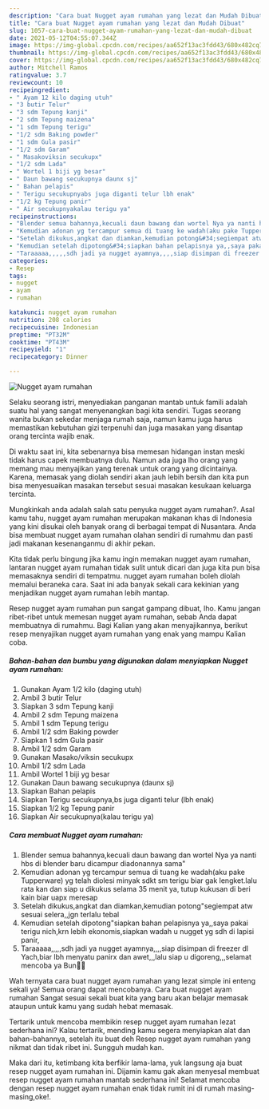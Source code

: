 ```yaml
---
description: "Cara buat Nugget ayam rumahan yang lezat dan Mudah Dibuat"
title: "Cara buat Nugget ayam rumahan yang lezat dan Mudah Dibuat"
slug: 1057-cara-buat-nugget-ayam-rumahan-yang-lezat-dan-mudah-dibuat
date: 2021-05-12T04:55:07.344Z
image: https://img-global.cpcdn.com/recipes/aa652f13ac3fdd43/680x482cq70/nugget-ayam-rumahan-foto-resep-utama.jpg
thumbnail: https://img-global.cpcdn.com/recipes/aa652f13ac3fdd43/680x482cq70/nugget-ayam-rumahan-foto-resep-utama.jpg
cover: https://img-global.cpcdn.com/recipes/aa652f13ac3fdd43/680x482cq70/nugget-ayam-rumahan-foto-resep-utama.jpg
author: Mitchell Ramos
ratingvalue: 3.7
reviewcount: 10
recipeingredient:
- " Ayam 12 kilo daging utuh"
- "3 butir Telur"
- "3 sdm Tepung kanji"
- "2 sdm Tepung maizena"
- "1 sdm Tepung terigu"
- "1/2 sdm Baking powder"
- "1 sdm Gula pasir"
- "1/2 sdm Garam"
- " Masakoviksin secukupx"
- "1/2 sdm Lada"
- " Wortel 1 biji yg besar"
- " Daun bawang secukupnya daunx sj"
- " Bahan pelapis"
- " Terigu secukupnyabs juga diganti telur lbh enak"
- "1/2 kg Tepung panir"
- " Air secukupnyakalau terigu ya"
recipeinstructions:
- "Blender semua bahannya,kecuali daun bawang dan wortel Nya ya nanti hbs di blender baru dicampur diadonannya sama&#34;"
- "Kemudian adonan yg tercampur semua di tuang ke wadah(aku pake Tupperware) yg telah diolesi minyak sdkt sm terigu biar gak lengket.lalu rata kan dan siap u dikukus selama 35 menit ya, tutup kukusan di beri kain biar uapx meresap"
- "Setelah dikukus,angkat dan diamkan,kemudian potong&#34;segiempat atw sesuai selera,,jgn terlalu tebal"
- "Kemudian setelah dipotong&#34;siapkan bahan pelapisnya ya,,saya pakai terigu nich,krn lebih ekonomis,siapkan wadah u nugget yg sdh di lapisi panir,"
- "Taraaaaa,,,,,sdh jadi ya nugget ayamnya,,,,siap disimpan di freezer dl Yach,biar lbh menyatu panirx dan awet,,,lalu siap u digoreng,,,selamat mencoba ya Bun🥰🥰"
categories:
- Resep
tags:
- nugget
- ayam
- rumahan

katakunci: nugget ayam rumahan 
nutrition: 208 calories
recipecuisine: Indonesian
preptime: "PT32M"
cooktime: "PT43M"
recipeyield: "1"
recipecategory: Dinner

---
```



![Nugget ayam rumahan](https://img-global.cpcdn.com/recipes/aa652f13ac3fdd43/680x482cq70/nugget-ayam-rumahan-foto-resep-utama.jpg)

Selaku seorang istri, menyediakan panganan mantab untuk famili adalah suatu hal yang sangat menyenangkan bagi kita sendiri. Tugas seorang  wanita bukan sekedar menjaga rumah saja, namun kamu juga harus memastikan kebutuhan gizi terpenuhi dan juga masakan yang disantap orang tercinta wajib enak.

Di waktu  saat ini, kita sebenarnya bisa memesan hidangan instan meski tidak harus capek membuatnya dulu. Namun ada juga lho orang yang memang mau menyajikan yang terenak untuk orang yang dicintainya. Karena, memasak yang diolah sendiri akan jauh lebih bersih dan kita pun bisa menyesuaikan masakan tersebut sesuai masakan kesukaan keluarga tercinta. 



Mungkinkah anda adalah salah satu penyuka nugget ayam rumahan?. Asal kamu tahu, nugget ayam rumahan merupakan makanan khas di Indonesia yang kini disukai oleh banyak orang di berbagai tempat di Nusantara. Anda bisa membuat nugget ayam rumahan olahan sendiri di rumahmu dan pasti jadi makanan kesenanganmu di akhir pekan.

Kita tidak perlu bingung jika kamu ingin memakan nugget ayam rumahan, lantaran nugget ayam rumahan tidak sulit untuk dicari dan juga kita pun bisa memasaknya sendiri di tempatmu. nugget ayam rumahan boleh diolah memalui beraneka cara. Saat ini ada banyak sekali cara kekinian yang menjadikan nugget ayam rumahan lebih mantap.

Resep nugget ayam rumahan pun sangat gampang dibuat, lho. Kamu jangan ribet-ribet untuk memesan nugget ayam rumahan, sebab Anda dapat membuatnya di rumahmu. Bagi Kalian yang akan menyajikannya, berikut resep menyajikan nugget ayam rumahan yang enak yang mampu Kalian coba.

<!--inarticleads1-->

##### Bahan-bahan dan bumbu yang digunakan dalam menyiapkan Nugget ayam rumahan:

1. Gunakan  Ayam 1/2 kilo (daging utuh)
1. Ambil 3 butir Telur
1. Siapkan 3 sdm Tepung kanji
1. Ambil 2 sdm Tepung maizena
1. Ambil 1 sdm Tepung terigu
1. Ambil 1/2 sdm Baking powder
1. Siapkan 1 sdm Gula pasir
1. Ambil 1/2 sdm Garam
1. Gunakan  Masako/viksin secukupx
1. Ambil 1/2 sdm Lada
1. Ambil  Wortel 1 biji yg besar
1. Gunakan  Daun bawang secukupnya (daunx sj)
1. Siapkan  Bahan pelapis
1. Siapkan  Terigu secukupnya,bs juga diganti telur (lbh enak)
1. Siapkan 1/2 kg Tepung panir
1. Siapkan  Air secukupnya(kalau terigu ya)




<!--inarticleads2-->

##### Cara membuat Nugget ayam rumahan:

1. Blender semua bahannya,kecuali daun bawang dan wortel Nya ya nanti hbs di blender baru dicampur diadonannya sama&#34;
1. Kemudian adonan yg tercampur semua di tuang ke wadah(aku pake Tupperware) yg telah diolesi minyak sdkt sm terigu biar gak lengket.lalu rata kan dan siap u dikukus selama 35 menit ya, tutup kukusan di beri kain biar uapx meresap
1. Setelah dikukus,angkat dan diamkan,kemudian potong&#34;segiempat atw sesuai selera,,jgn terlalu tebal
1. Kemudian setelah dipotong&#34;siapkan bahan pelapisnya ya,,saya pakai terigu nich,krn lebih ekonomis,siapkan wadah u nugget yg sdh di lapisi panir,
1. Taraaaaa,,,,,sdh jadi ya nugget ayamnya,,,,siap disimpan di freezer dl Yach,biar lbh menyatu panirx dan awet,,,lalu siap u digoreng,,,selamat mencoba ya Bun🥰🥰




Wah ternyata cara buat nugget ayam rumahan yang lezat simple ini enteng sekali ya! Semua orang dapat mencobanya. Cara buat nugget ayam rumahan Sangat sesuai sekali buat kita yang baru akan belajar memasak ataupun untuk kamu yang sudah hebat memasak.

Tertarik untuk mencoba membikin resep nugget ayam rumahan lezat sederhana ini? Kalau tertarik, mending kamu segera menyiapkan alat dan bahan-bahannya, setelah itu buat deh Resep nugget ayam rumahan yang nikmat dan tidak ribet ini. Sungguh mudah kan. 

Maka dari itu, ketimbang kita berfikir lama-lama, yuk langsung aja buat resep nugget ayam rumahan ini. Dijamin kamu gak akan menyesal membuat resep nugget ayam rumahan mantab sederhana ini! Selamat mencoba dengan resep nugget ayam rumahan enak tidak rumit ini di rumah masing-masing,oke!.

